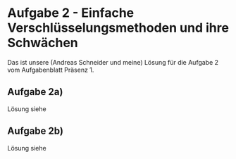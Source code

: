 # Aufgabe 2 - Einfache Verschlüsselungsmethoden und ihre Schwächen
Das ist unsere (Andreas Schneider und meine) Lösung für die Aufgabe 2 vom Aufgabenblatt Präsenz 1.

## Aufgabe 2a)
Lösung siehe 

## Aufgabe 2b)
Lösung siehe

